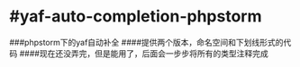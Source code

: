 #yaf-auto-completion-phpstorm
============================

###phpstorm下的yaf自动补全
####提供两个版本，命名空间和下划线形式的代码
####现在还没弄完，但是能用了，后面会一步步将所有的类型注释完成
